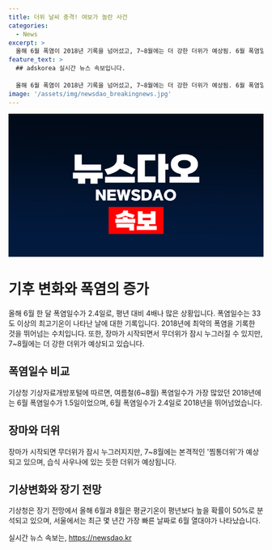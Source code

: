 ```yaml
---
title: 더위 날씨 충격! 여보가 놀란 사건
categories:
  - News
excerpt: >
  올해 6월 폭염이 2018년 기록을 넘어섰고, 7~8월에는 더 강한 더위가 예상됨. 6월 폭염일수는 4배 증가한 2.4일. 6월 폭염일수는 2018년 1.5일보다 많음. 장마 후 7월 15.4일, 8월 14.1일에 본격적인 더위 예상. 올해 초 여름 폭염은 이동성 고기압과 맑은 날씨, 남서풍 영향으로 시작됨. 장마 끝나면 찜통더위 예상되며, 7~8월 평균기온이 높을 가능성. 최근에는 서울에서 열대야가 빨리 시작되었으며, 3년 연속으로 6월에 열대야 발생.
feature_text: >
  ## adskorea 실시간 뉴스 속보입니다.

  올해 6월 폭염이 2018년 기록을 넘어섰고, 7~8월에는 더 강한 더위가 예상됨. 6월 폭염일수는 4배 증가한 2.4일. 6월 폭염일수는 2018년 1.5일보다 많음. 장마 후 7월 15.4일, 8월 14.1일에 본격적인 더위 예상. 올해 초 여름 폭염은 이동성 고기압과 맑은 날씨, 남서풍 영향으로 시작됨. 장마 끝나면 찜통더위 예상되며, 7~8월 평균기온이 높을 가능성. 최근에는 서울에서 열대야가 빨리 시작되었으며, 3년 연속으로 6월에 열대야 발생.
image: '/assets/img/newsdao_breakingnews.jpg'
---
```


<p><img src="/assets/img/newsdao_breakingnews.jpg" alt="adskorea 속보" /></p>

<h1>기후 변화와 폭염의 증가</h1>

<p data-ke-size="size16">올해 6월 한 달 폭염일수가 2.4일로, 평년 대비 4배나 많은 상황입니다. 폭염일수는 33도 이상의 최고기온이 나타난 날에 대한 기록입니다. 2018년에 최악의 폭염을 기록한 것을 뛰어넘는 수치입니다. 또한, 장마가 시작되면서 무더위가 잠시 누그러질 수 있지만, 7~8월에는 더 강한 더위가 예상되고 있습니다.</p>

<h2 data-ke-size="size24">폭염일수 비교</h2>

<p data-ke-size="size16">기상청 기상자료개방포털에 따르면, 여름철(6~8월) 폭염일수가 가장 많았던 2018년에는 6월 폭염일수가 1.5일이었으며, 6월 폭염일수가 2.4일로 2018년을 뛰어넘었습니다.</p>

<h2 data-ke-size="size24">장마와 더위</h2>

<p data-ke-size="size16">장마가 시작되면 무더위가 잠시 누그러지지만, 7~8월에는 본격적인 '찜통더위'가 예상되고 있으며, 습식 사우나에 있는 듯한 더위가 예상됩니다.</p>

<h2 data-ke-size="size24">기상변화와 장기 전망</h2>

<p data-ke-size="size16">기상청은 장기 전망에서 올해 6월과 8월은 평균기온이 평년보다 높을 확률이 50%로 분석되고 있으며, 서울에서는 최근 몇 년간 가장 빠른 날짜로 6월 열대야가 나타났습니다.</p>
실시간 뉴스 속보는, <a href="https://newsdao.kr" rel="dofollow">https://newsdao.kr</a>


